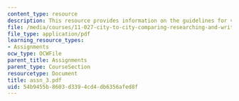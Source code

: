 ```yaml
---
content_type: resource
description: This resource provides information on the guidelines for various exercises.
file: /media/courses/11-027-city-to-city-comparing-researching-and-writing-about-cities-spring-2006/54b9455b8603d3394cd4db6356afed8f_assn_3.pdf
file_type: application/pdf
learning_resource_types:
- Assignments
ocw_type: OCWFile
parent_title: Assignments
parent_type: CourseSection
resourcetype: Document
title: assn_3.pdf
uid: 54b9455b-8603-d339-4cd4-db6356afed8f
---
```

